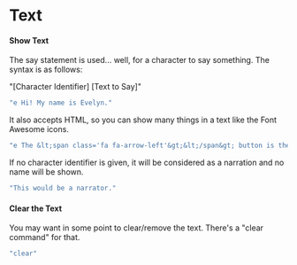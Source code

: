 # Text

#### Show Text

The say statement is used... well, for a character to say something. The syntax is as follows:

"\[Character Identifier\] \[Text to Say\]"

```javascript
"e Hi! My name is Evelyn."
```

It also accepts HTML, so you can show many things in a text like the Font Awesome icons.

```javascript
"e The &lt;span class='fa fa-arrow-left'&gt;&lt;/span&gt; button is the back button, press it to return to a previous state of the game.",
```

If no character identifier is given, it will be considered as a narration and no name will be shown.

```javascript
"This would be a narrator."
```

#### Clear the Text

You may want in some point to clear/remove the text. There's a "clear command" for that.

```javascript
"clear"
```

